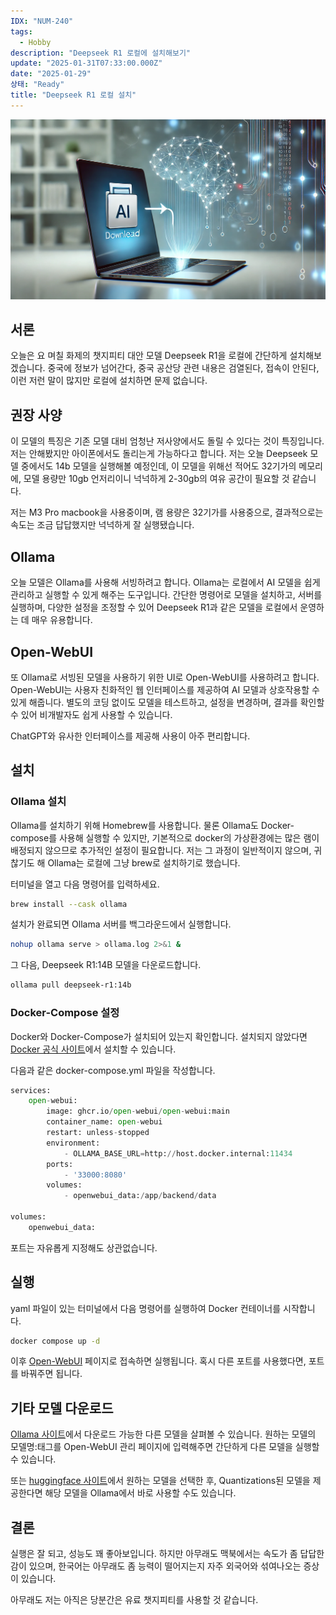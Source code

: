 ```yaml
---
IDX: "NUM-240"
tags:
  - Hobby
description: "Deepseek R1 로컬에 설치해보기"
update: "2025-01-31T07:33:00.000Z"
date: "2025-01-29"
상태: "Ready"
title: "Deepseek R1 로컬 설치"
---
```

![](image1.png)
## 서론

오늘은 요 며칠 화제의 챗지피티 대안 모델 Deepseek R1을 로컬에 간단하게 설치해보겠습니다. 중국에 정보가 넘어간다, 중국 공산당 관련 내용은 검열된다, 접속이 안된다, 이런 저런 말이 많지만 로컬에 설치하면 문제 없습니다. 

## 권장 사양

이 모델의 특징은 기존 모델 대비 엄청난 저사양에서도 돌릴 수 있다는 것이 특징입니다. 저는 안해봤지만 아이폰에서도 돌리는게 가능하다고 합니다. 저는 오늘 Deepseek 모델 중에서도 14b 모델을 실행해볼 예정인데, 이 모델을 위해선 적어도 32기가의 메모리에, 모델 용량만 10gb 언저리이니 넉넉하게 2-30gb의 여유 공간이 필요할 것 같습니다. 

저는 M3 Pro macbook을 사용중이며, 램 용량은 32기가를 사용중으로, 결과적으로는 속도는 조금 답답했지만 넉넉하게 잘 실행됐습니다. 

## Ollama

오늘 모델은 Ollama를 사용해 서빙하려고 합니다. Ollama는 로컬에서 AI 모델을 쉽게 관리하고 실행할 수 있게 해주는 도구입니다. 간단한 명령어로 모델을 설치하고, 서버를 실행하며, 다양한 설정을 조정할 수 있어 Deepseek R1과 같은 모델을 로컬에서 운영하는 데 매우 유용합니다.

## Open-WebUI

또 Ollama로 서빙된 모델을 사용하기 위한 UI로 Open-WebUI를 사용하려고 합니다. Open-WebUI는 사용자 친화적인 웹 인터페이스를 제공하여 AI 모델과 상호작용할 수 있게 해줍니다. 별도의 코딩 없이도 모델을 테스트하고, 설정을 변경하며, 결과를 확인할 수 있어 비개발자도 쉽게 사용할 수 있습니다.

ChatGPT와 유사한 인터페이스를 제공해 사용이 아주 편리합니다. 

## 설치

### Ollama 설치

Ollama를 설치하기 위해 Homebrew를 사용합니다. 물론 Ollama도 Docker-compose를 사용해 실행할 수 있지만, 기본적으로 docker의 가상환경에는 많은 램이 배정되지 않으므로 추가적인 설정이 필요합니다. 저는 그 과정이 일반적이지 않으며, 귀찮기도 해 Ollama는 로컬에 그냥 brew로 설치하기로 했습니다. 

터미널을 열고 다음 명령어를 입력하세요.

```bash
brew install --cask ollama
```

설치가 완료되면 Ollama 서버를 백그라운드에서 실행합니다.

```bash
nohup ollama serve > ollama.log 2>&1 &
```

그 다음, Deepseek R1:14B 모델을 다운로드합니다.

```bash
ollama pull deepseek-r1:14b
```

### Docker-Compose 설정

Docker와 Docker-Compose가 설치되어 있는지 확인합니다. 설치되지 않았다면 [Docker 공식 사이트](https://www.docker.com/)에서 설치할 수 있습니다.

다음과 같은 docker-compose.yml 파일을 작성합니다. 

```python
services:
    open-webui:
        image: ghcr.io/open-webui/open-webui:main
        container_name: open-webui
        restart: unless-stopped
        environment:
            - OLLAMA_BASE_URL=http://host.docker.internal:11434
        ports:
            - '33000:8080'
        volumes:
            - openwebui_data:/app/backend/data

volumes:
    openwebui_data:
```

포트는 자유롭게 지정해도 상관없습니다. 

## 실행

yaml 파일이 있는 터미널에서 다음 명령어를 실행하여 Docker 컨테이너를 시작합니다.

```bash
docker compose up -d
```

이후 [Open-WebUI](http://localhost:33000/) 페이지로 접속하면 실행됩니다. 혹시 다른 포트를 사용했다면, 포트를 바꿔주면 됩니다. 

## 기타 모델 다운로드

[Ollama 사이트](https://ollama.com/search)에서 다운로드 가능한 다른 모델을 살펴볼 수 있습니다. 원하는 모델의 모델명:태그를 Open-WebUI 관리 페이지에 입력해주면 간단하게 다른 모델을 실행할 수 있습니다. 

또는 [huggingface 사이트](https://huggingface.co/models)에서 원하는 모델을 선택한 후, Quantizations된 모델을 제공한다면 해당 모델을 Ollama에서 바로 사용할 수도 있습니다. 

## 결론

실행은 잘 되고, 성능도 꽤 좋아보입니다. 하지만 아무래도 맥북에서는 속도가 좀 답답한 감이 있으며, 한국어는 아무래도 좀 능력이 떨어지는지 자주 외국어와 섞여나오는 증상이 있습니다. 

아무래도 저는 아직은 당분간은 유료 챗지피티를 사용할 것 같습니다. 

